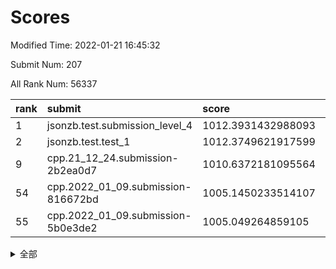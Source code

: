 # Scores

Modified Time: 2022-01-21 16:45:32

Submit Num: 207

All Rank Num: 56337

| rank |               submit               |       score        |       sigma        | pk_num |
| :--- | :--------------------------------- | :----------------- | :----------------- | :----- |
| 1    | jsonzb.test.submission_level_4     | 1012.3931432988093 | 0.8083303545400371 | 1090   |
| 2    | jsonzb.test.test_1                 | 1012.3749621917599 | 0.7859619308300706 | 1085   |
| 9    | cpp.21_12_24.submission-2b2ea0d7   | 1010.6372181095564 | 0.7863176585573621 | 1088   |
| 54   | cpp.2022_01_09.submission-816672bd | 1005.1450233514107 | 0.7063830794327843 | 1089   |
| 55   | cpp.2022_01_09.submission-5b0e3de2 | 1005.049264859105  | 0.725254000870914  | 1089   |


<details>
<summary>全部</summary>

| rank |                 submit                 |       score        |       sigma        | pk_num |
| :--- | :------------------------------------- | :----------------- | :----------------- | :----- |
| 1    | jsonzb.test.submission_level_4         | 1012.3931432988093 | 0.8083303545400371 | 1090   |
| 2    | jsonzb.test.test_1                     | 1012.3749621917599 | 0.7859619308300706 | 1085   |
| 3    | gobigger.level_3.submission_level_3_0  | 1011.563860829832  | 0.7668024054445253 | 1083   |
| 4    | gobigger.level_3.submission_level_3_44 | 1011.1228825948488 | 0.7728833350797666 | 1084   |
| 5    | gobigger.level_3.submission_level_3_35 | 1010.81562598002   | 0.7757794825930703 | 1094   |
| 6    | gobigger.level_3.submission_level_3_13 | 1010.7529995056981 | 0.7570876880964857 | 1092   |
| 7    | gobigger.level_3.submission_level_3_45 | 1010.6752817531203 | 0.7790726886875273 | 1088   |
| 8    | gobigger.level_3.submission_level_3_4  | 1010.6704530841829 | 0.7668253016429069 | 1087   |
| 9    | cpp.21_12_24.submission-2b2ea0d7       | 1010.6372181095564 | 0.7863176585573621 | 1088   |
| 10   | gobigger.level_3.submission_level_3_9  | 1010.5568812697633 | 0.7653749209206985 | 1090   |
| 11   | gobigger.level_3.submission_level_3_48 | 1010.5432339474851 | 0.7645906264413959 | 1086   |
| 12   | gobigger.level_3.submission_level_3_49 | 1010.4442481444033 | 0.7724448904262361 | 1089   |
| 13   | gobigger.level_3.submission_level_3_27 | 1010.4367250069814 | 0.7715658173117403 | 1087   |
| 14   | gobigger.level_3.submission_level_3_42 | 1010.3974334039713 | 0.7796274419277986 | 1089   |
| 15   | gobigger.level_3.submission_level_3_16 | 1010.3832369882247 | 0.7665001443471542 | 1090   |
| 16   | gobigger.level_3.submission_level_3_28 | 1010.3127071115009 | 0.7322615879203264 | 1089   |
| 17   | gobigger.level_3.submission_level_3_26 | 1010.3041462626865 | 0.7542439559740931 | 1088   |
| 18   | gobigger.level_3.submission_level_3_18 | 1010.2970023326553 | 0.7636737854532731 | 1086   |
| 19   | gobigger.level_3.submission_level_3_14 | 1010.2566095223243 | 0.7535849947161879 | 1091   |
| 20   | gobigger.level_3.submission_level_3_11 | 1010.2397813830747 | 0.7534245389378287 | 1085   |
| 21   | gobigger.level_3.submission_level_3_19 | 1010.2296105605832 | 0.764785914594389  | 1092   |
| 22   | gobigger.level_3.submission_level_3_7  | 1010.1087010961255 | 0.7554886644628204 | 1088   |
| 23   | gobigger.level_3.submission_level_3_2  | 1010.0888141638598 | 0.750921485558596  | 1088   |
| 24   | gobigger.level_3.submission_level_3_6  | 1010.0671574166678 | 0.7941028714396489 | 1086   |
| 25   | gobigger.level_3.submission_level_3_15 | 1010.0234971516957 | 0.7779859204655383 | 1093   |
| 26   | gobigger.level_3.submission_level_3_33 | 1010.0178071559208 | 0.7377421169073498 | 1090   |
| 27   | gobigger.level_3.submission_level_3_1  | 1009.9731940756259 | 0.7626670966563862 | 1086   |
| 28   | gobigger.level_3.submission_level_3_24 | 1009.9691275998154 | 0.754460066579712  | 1085   |
| 29   | gobigger.level_3.submission_level_3_30 | 1009.9345663397916 | 0.7449631321737037 | 1088   |
| 30   | gobigger.level_3.submission_level_3_25 | 1009.9199195438191 | 0.7743994249053682 | 1086   |
| 31   | gobigger.level_3.submission_level_3_40 | 1009.838354280692  | 0.7598191279313257 | 1091   |
| 32   | gobigger.level_3.submission_level_3_39 | 1009.664393227075  | 0.7736396972811012 | 1094   |
| 33   | gobigger.level_3.submission_level_3_47 | 1009.6567409316815 | 0.7727863182032145 | 1093   |
| 34   | gobigger.level_3.submission_level_3_23 | 1009.5176567898556 | 0.7815926115366807 | 1085   |
| 35   | gobigger.level_3.submission_level_3_17 | 1009.4970521210786 | 0.7724806990149754 | 1085   |
| 36   | gobigger.level_3.submission_level_3_8  | 1009.4769462672407 | 0.7552318918297585 | 1091   |
| 37   | gobigger.level_3.submission_level_3_46 | 1009.3989564499926 | 0.7484067071412719 | 1090   |
| 38   | gobigger.level_3.submission_level_3_43 | 1009.3374799568428 | 0.7375897981568764 | 1092   |
| 39   | gobigger.level_3.submission_level_3_34 | 1009.3272757570337 | 0.7668699961223747 | 1090   |
| 40   | gobigger.level_3.submission_level_3_3  | 1009.3209154628784 | 0.7517102962193958 | 1086   |
| 41   | gobigger.level_3.submission_level_3_38 | 1009.2226207076411 | 0.760447374280235  | 1085   |
| 42   | gobigger.level_3.submission_level_3_31 | 1009.1942624333714 | 0.7605684858890771 | 1092   |
| 43   | gobigger.level_3.submission_level_3_22 | 1009.1731652260331 | 0.7541759159522057 | 1094   |
| 44   | gobigger.level_3.submission_level_3_21 | 1009.1392411234114 | 0.736288057096959  | 1089   |
| 45   | gobigger.level_3.submission_level_3_41 | 1008.9706921852791 | 0.7285677190191361 | 1087   |
| 46   | gobigger.level_3.submission_level_3_12 | 1008.9595519695702 | 0.7631068748460709 | 1090   |
| 47   | gobigger.level_3.submission_level_3_36 | 1008.8685963520919 | 0.7629875987631252 | 1088   |
| 48   | gobigger.level_3.submission_level_3_20 | 1008.8338645778932 | 0.738642352893275  | 1085   |
| 49   | gobigger.level_3.submission_level_3_29 | 1008.8145644611155 | 0.7579500213690767 | 1087   |
| 50   | gobigger.level_3.submission_level_3_32 | 1008.7018009047687 | 0.7653301300289915 | 1085   |
| 51   | gobigger.level_3.submission_level_3_5  | 1008.2577262045639 | 0.7441195031216824 | 1084   |
| 52   | gobigger.level_3.submission_level_3_10 | 1007.8859291832308 | 0.724116340578793  | 1086   |
| 53   | gobigger.level_3.submission_level_3_37 | 1007.7744551618525 | 0.7548264180098124 | 1087   |
| 54   | cpp.2022_01_09.submission-816672bd     | 1005.1450233514107 | 0.7063830794327843 | 1089   |
| 55   | cpp.2022_01_09.submission-5b0e3de2     | 1005.049264859105  | 0.725254000870914  | 1089   |
| 56   | gobigger.level_1.submission_level_1_30 | 1004.8820156561213 | 0.7195532023053853 | 1090   |
| 57   | gobigger.level_1.submission_level_1_27 | 1004.6802814156988 | 0.7143177601026947 | 1090   |
| 58   | gobigger.level_1.submission_level_1_3  | 1004.5994913316212 | 0.7116923445484743 | 1087   |
| 59   | gobigger.level_1.submission_level_1_31 | 1004.5621558302399 | 0.7237965577398981 | 1092   |
| 60   | gobigger.level_1.submission_level_1_35 | 1004.5429168705409 | 0.7136728693754197 | 1086   |
| 61   | gobigger.level_1.submission_level_1_29 | 1004.442538086705  | 0.7182111775706055 | 1085   |
| 62   | gobigger.level_1.submission_level_1_34 | 1004.3290519260856 | 0.7151546921323784 | 1090   |
| 63   | gobigger.level_1.submission_level_1_20 | 1004.2263039359757 | 0.7204989598112976 | 1090   |
| 64   | gobigger.level_1.submission_level_1_24 | 1003.8694598050466 | 0.7261602467338324 | 1085   |
| 65   | gobigger.level_1.submission_level_1_25 | 1003.8535263805618 | 0.7158740131421258 | 1093   |
| 66   | gobigger.level_1.submission_level_1_47 | 1003.7718647564384 | 0.7209192100400613 | 1088   |
| 67   | gobigger.level_1.submission_level_1_49 | 1003.712221430462  | 0.7249927216350057 | 1089   |
| 68   | gobigger.level_1.submission_level_1_48 | 1003.7013874974696 | 0.7091073989101245 | 1080   |
| 69   | gobigger.level_1.submission_level_1_6  | 1003.687106177458  | 0.7241737731637183 | 1088   |
| 70   | gobigger.level_1.submission_level_1_32 | 1003.6396908771197 | 0.7113545414257091 | 1092   |
| 71   | gobigger.level_1.submission_level_1_26 | 1003.6227737949822 | 0.7142772704595949 | 1087   |
| 72   | gobigger.level_1.submission_level_1_9  | 1003.562252272082  | 0.7132603810686944 | 1090   |
| 73   | gobigger.level_1.submission_level_1_11 | 1003.4371922235802 | 0.7108487859903181 | 1090   |
| 74   | gobigger.level_1.submission_level_1_33 | 1003.4144755737863 | 0.7254267712495938 | 1085   |
| 75   | gobigger.level_1.submission_level_1_7  | 1003.3960495346323 | 0.7111056174708122 | 1092   |
| 76   | gobigger.level_1.submission_level_1_21 | 1003.3830685016002 | 0.7188508054608964 | 1092   |
| 77   | gobigger.level_1.submission_level_1_15 | 1003.3421253933911 | 0.7197227266117676 | 1092   |
| 78   | gobigger.level_1.submission_level_1_41 | 1003.3036290649951 | 0.7127866664050773 | 1091   |
| 79   | gobigger.level_1.submission_level_1_8  | 1003.2654374509973 | 0.7235257893887244 | 1090   |
| 80   | gobigger.level_1.submission_level_1_13 | 1003.257808806348  | 0.7186674956862293 | 1090   |
| 81   | gobigger.level_1.submission_level_1_12 | 1003.2241490660023 | 0.7211453733955971 | 1090   |
| 82   | gobigger.level_1.submission_level_1_18 | 1003.1942940292541 | 0.7223238454813135 | 1087   |
| 83   | gobigger.level_1.submission_level_1_23 | 1003.1847949847792 | 0.7135856961969003 | 1087   |
| 84   | gobigger.level_1.submission_level_1_46 | 1003.168607246367  | 0.7121126240009232 | 1087   |
| 85   | gobigger.level_1.submission_level_1_43 | 1003.1408941043042 | 0.7136353478601727 | 1087   |
| 86   | gobigger.level_1.submission_level_1_22 | 1003.0577657331327 | 0.7170878099792108 | 1091   |
| 87   | gobigger.level_1.submission_level_1_10 | 1002.9079201129633 | 0.7185121832059191 | 1082   |
| 88   | gobigger.level_1.submission_level_1_39 | 1002.8962885179361 | 0.7268080428727971 | 1090   |
| 89   | gobigger.level_1.submission_level_1_19 | 1002.8717116024027 | 0.7146693633302386 | 1085   |
| 90   | gobigger.level_1.submission_level_1_40 | 1002.7871422992783 | 0.7132912254475272 | 1085   |
| 91   | gobigger.level_1.submission_level_1_28 | 1002.7721429485298 | 0.701228947112944  | 1085   |
| 92   | gobigger.level_1.submission_level_1_0  | 1002.7445109907545 | 0.7272403643815134 | 1095   |
| 93   | gobigger.level_1.submission_level_1_16 | 1002.6215887656357 | 0.710266789474894  | 1088   |
| 94   | gobigger.level_1.submission_level_1_1  | 1002.5709893407992 | 0.7141687727041509 | 1091   |
| 95   | gobigger.level_1.submission_level_1_2  | 1002.5454276317716 | 0.7110160602962301 | 1086   |
| 96   | gobigger.level_1.submission_level_1_14 | 1002.4701696755149 | 0.710242061112185  | 1091   |
| 97   | gobigger.level_1.submission_level_1_38 | 1002.4637215183894 | 0.7116204631948717 | 1085   |
| 98   | gobigger.level_1.submission_level_1_37 | 1002.3626640586074 | 0.7105979851599894 | 1088   |
| 99   | gobigger.level_1.submission_level_1_5  | 1002.2837492439272 | 0.7173664355471976 | 1095   |
| 100  | gobigger.level_1.submission_level_1_45 | 1002.2409685707202 | 0.7228703142285646 | 1091   |
| 101  | gobigger.level_1.submission_level_1_44 | 1002.2024841159836 | 0.7075255597518959 | 1090   |
| 102  | gobigger.level_1.submission_level_1_4  | 1002.1115695887327 | 0.7317796914746696 | 1092   |
| 103  | gobigger.level_1.submission_level_1_17 | 1002.0621890680228 | 0.7090148178552428 | 1089   |
| 104  | gobigger.level_1.submission_level_1_42 | 1001.7623312900936 | 0.7056304934321361 | 1091   |
| 105  | gobigger.level_1.submission_level_1_36 | 1001.3317272192563 | 0.7124352737242804 | 1086   |
| 106  | gobigger.random.submission_random_20   | 997.5472446256989  | 0.7212012928922389 | 1089   |
| 107  | gobigger.random.submission_random_32   | 997.1849178400802  | 0.7181459472145485 | 1086   |
| 108  | gobigger.random.submission_random_24   | 997.0931242666562  | 0.7042720047552434 | 1085   |
| 109  | gobigger.random.submission_random_8    | 997.0181988333348  | 0.7103844349701686 | 1087   |
| 110  | gobigger.random.submission_random_9    | 996.9996892988787  | 0.7001092120335444 | 1093   |
| 111  | gobigger.random.submission_random_15   | 996.9819181085928  | 0.7155564889154262 | 1088   |
| 112  | gobigger.random.submission_random_2    | 996.9613799423186  | 0.7192502030882556 | 1089   |
| 113  | gobigger.random.submission_random_7    | 996.7234714253564  | 0.7147485882673296 | 1085   |
| 114  | gobigger.random.submission_random_17   | 996.6161098328026  | 0.705624559195992  | 1089   |
| 115  | gobigger.random.submission_random_27   | 996.5788786226423  | 0.7245516657824542 | 1085   |
| 116  | gobigger.random.submission_random_26   | 996.561206370478   | 0.712775250633259  | 1090   |
| 117  | gobigger.random.submission_random_39   | 996.4963350647835  | 0.7116187013082678 | 1087   |
| 118  | gobigger.random.submission_random_14   | 996.4148502663436  | 0.7187590507309846 | 1089   |
| 119  | gobigger.random.submission_random_48   | 996.3826060266558  | 0.7079203494742937 | 1089   |
| 120  | gobigger.random.submission_random_40   | 996.1669388142241  | 0.7055968268723041 | 1094   |
| 121  | gobigger.random.submission_random_11   | 996.1307388186582  | 0.70319861501036   | 1088   |
| 122  | gobigger.random.submission_random_37   | 996.0947040303147  | 0.6940563693940613 | 1089   |
| 123  | gobigger.random.submission_random_12   | 996.0668169159045  | 0.7093916557269058 | 1087   |
| 124  | gobigger.random.submission_random_38   | 996.0660185242458  | 0.7089230122991255 | 1085   |
| 125  | gobigger.random.submission_random_36   | 996.0207817829521  | 0.7164703255503935 | 1085   |
| 126  | gobigger.random.submission_random_25   | 996.0105481048108  | 0.71301995325707   | 1094   |
| 127  | gobigger.random.submission_random_23   | 995.9805463723701  | 0.7051129120731625 | 1085   |
| 128  | gobigger.random.submission_random_29   | 995.9467176282856  | 0.7127268891879662 | 1091   |
| 129  | gobigger.random.submission_random_18   | 995.8715965485229  | 0.6976997555827931 | 1088   |
| 130  | gobigger.random.submission_random_10   | 995.8606520502437  | 0.7159793201494682 | 1090   |
| 131  | gobigger.random.submission_random_49   | 995.8465300448961  | 0.7103677430335602 | 1095   |
| 132  | gobigger.random.submission_random_30   | 995.8132025372884  | 0.7261522083136818 | 1084   |
| 133  | gobigger.random.submission_random_21   | 995.792158144763   | 0.7086711307331737 | 1092   |
| 134  | gobigger.random.submission_random_46   | 995.7835826271566  | 0.704232969188761  | 1093   |
| 135  | gobigger.random.submission_random_35   | 995.7706540207437  | 0.7291575928029176 | 1092   |
| 136  | gobigger.random.submission_random_1    | 995.7390701960601  | 0.712337680015307  | 1089   |
| 137  | gobigger.random.submission_random_47   | 995.6899670928382  | 0.7150734090660936 | 1089   |
| 138  | gobigger.random.submission_random_31   | 995.6477801506845  | 0.700172528108076  | 1089   |
| 139  | gobigger.random.submission_random_42   | 995.5845640794226  | 0.7084169991860683 | 1086   |
| 140  | gobigger.random.submission_random_45   | 995.511155432033   | 0.7039732426434642 | 1088   |
| 141  | gobigger.random.submission_random_22   | 995.4858860420295  | 0.7137141275773773 | 1084   |
| 142  | gobigger.random.submission_random_19   | 995.3846363758812  | 0.700245284718163  | 1087   |
| 143  | gobigger.random.submission_random_28   | 995.3733920824841  | 0.7101375792450991 | 1089   |
| 144  | gobigger.random.submission_random_43   | 995.3136044545507  | 0.7076428989675426 | 1084   |
| 145  | gobigger.random.submission_random_5    | 995.3088754163879  | 0.7137518303019741 | 1089   |
| 146  | gobigger.random.submission_random_16   | 995.2891131597901  | 0.7130631672368589 | 1087   |
| 147  | gobigger.random.submission_random_13   | 995.2393611684067  | 0.7261584173653345 | 1087   |
| 148  | gobigger.random.submission_random_44   | 995.1674786969985  | 0.7037918661376709 | 1089   |
| 149  | gobigger.random.submission_random_6    | 995.0788782665177  | 0.7200222516919171 | 1090   |
| 150  | gobigger.random.submission_random_41   | 995.0755572731226  | 0.7192918152251877 | 1089   |
| 151  | gobigger.random.submission_random_3    | 995.0185787956692  | 0.7023051744879513 | 1089   |
| 152  | gobigger.random.submission_random_0    | 994.927009230299   | 0.7231559702698709 | 1085   |
| 153  | gobigger.random.submission_random_4    | 994.7174192739562  | 0.7148208462362714 | 1095   |
| 154  | gobigger.random.submission_random_33   | 994.6614764231982  | 0.7351035166152665 | 1091   |
| 155  | gobigger.random.submission_random_34   | 994.5933446439675  | 0.7066621219137591 | 1090   |
| 156  | gobigger.level_2.submission_level_2_5  | 993.8594843430462  | 0.7421316787205834 | 1087   |
| 157  | gobigger.level_2.submission_level_2_44 | 993.8529839075997  | 0.7449355659871116 | 1092   |
| 158  | gobigger.level_2.submission_level_2_17 | 993.7525336123624  | 0.7433007080586055 | 1091   |
| 159  | gobigger.level_2.submission_level_2_36 | 993.4851131776736  | 0.7337695928972896 | 1091   |
| 160  | gobigger.level_2.submission_level_2_12 | 993.3996908641757  | 0.7310705313656709 | 1087   |
| 161  | gobigger.level_2.submission_level_2_20 | 993.3658552738636  | 0.7298744189761995 | 1090   |
| 162  | gobigger.level_2.submission_level_2_34 | 993.2279428476301  | 0.7209628304559903 | 1092   |
| 163  | gobigger.level_2.submission_level_2_10 | 993.0417335129185  | 0.7409056609659412 | 1091   |
| 164  | gobigger.level_2.submission_level_2_29 | 992.9370592520132  | 0.7416512038474379 | 1088   |
| 165  | gobigger.level_2.submission_level_2_21 | 992.8822854731887  | 0.7329009554625351 | 1087   |
| 166  | gobigger.level_2.submission_level_2_15 | 992.8575551047404  | 0.7310468115099874 | 1086   |
| 167  | gobigger.level_2.submission_level_2_1  | 992.7106401288441  | 0.7448278963755413 | 1083   |
| 168  | gobigger.level_2.submission_level_2_31 | 992.6546482330507  | 0.7476804553207672 | 1090   |
| 169  | gobigger.level_2.submission_level_2_23 | 992.5786357646493  | 0.725665132905201  | 1088   |
| 170  | gobigger.level_2.submission_level_2_9  | 992.5404931374561  | 0.7311152446853008 | 1086   |
| 171  | gobigger.level_2.submission_level_2_35 | 992.4985166843625  | 0.7362940822998367 | 1094   |
| 172  | gobigger.level_2.submission_level_2_11 | 992.4945388973462  | 0.7314600128896978 | 1090   |
| 173  | gobigger.level_2.submission_level_2_24 | 992.4762151151521  | 0.7483353358048936 | 1087   |
| 174  | gobigger.level_2.submission_level_2_49 | 992.4135658516174  | 0.7628501014399537 | 1088   |
| 175  | gobigger.level_2.submission_level_2_32 | 992.3453844006038  | 0.7289764550373204 | 1088   |
| 176  | gobigger.level_2.submission_level_2_40 | 992.3354228793503  | 0.734814676022313  | 1090   |
| 177  | gobigger.level_2.submission_level_2_33 | 992.3066746896584  | 0.7305723029021991 | 1088   |
| 178  | gobigger.level_2.submission_level_2_7  | 992.2541258144423  | 0.7337941408666507 | 1085   |
| 179  | gobigger.level_2.submission_level_2_4  | 992.1328614177634  | 0.7515063932030999 | 1087   |
| 180  | gobigger.level_2.submission_level_2_2  | 992.0592730938442  | 0.756433999173706  | 1092   |
| 181  | gobigger.level_2.submission_level_2_6  | 992.0159190132855  | 0.7358234546968441 | 1092   |
| 182  | gobigger.level_2.submission_level_2_38 | 992.0084570316711  | 0.7303157484151587 | 1088   |
| 183  | gobigger.level_2.submission_level_2_14 | 991.9344293567505  | 0.7333432958719797 | 1091   |
| 184  | gobigger.level_2.submission_level_2_43 | 991.9080775979287  | 0.7410390609600678 | 1087   |
| 185  | gobigger.level_2.submission_level_2_22 | 991.8324264859768  | 0.739232398454599  | 1093   |
| 186  | gobigger.level_2.submission_level_2_8  | 991.8028909914573  | 0.7500455552804326 | 1091   |
| 187  | gobigger.level_2.submission_level_2_0  | 991.7930275867354  | 0.7481398558852829 | 1087   |
| 188  | gobigger.level_2.submission_level_2_16 | 991.766208608454   | 0.739214273865292  | 1088   |
| 189  | gobigger.level_2.submission_level_2_26 | 991.7637643521776  | 0.7593795008753724 | 1082   |
| 190  | gobigger.level_2.submission_level_2_45 | 991.7354069223395  | 0.7486653609082303 | 1091   |
| 191  | gobigger.level_2.submission_level_2_48 | 991.6667039060015  | 0.7519975687727847 | 1086   |
| 192  | gobigger.level_2.submission_level_2_41 | 991.6203397547506  | 0.7669510809940414 | 1084   |
| 193  | gobigger.level_2.submission_level_2_37 | 991.5112023341616  | 0.7475749186439413 | 1089   |
| 194  | gobigger.level_2.submission_level_2_42 | 991.4951093310478  | 0.7631735418550312 | 1088   |
| 195  | gobigger.level_2.submission_level_2_27 | 991.4839956316927  | 0.7540892256040874 | 1088   |
| 196  | gobigger.level_2.submission_level_2_30 | 991.4376565775694  | 0.7560777814175305 | 1091   |
| 197  | gobigger.level_2.submission_level_2_46 | 991.354540294667   | 0.7727110298948915 | 1090   |
| 198  | gobigger.level_2.submission_level_2_25 | 991.2719295120545  | 0.727872201908831  | 1090   |
| 199  | gobigger.level_2.submission_level_2_19 | 991.2072822880842  | 0.7590329317891699 | 1090   |
| 200  | gobigger.level_2.submission_level_2_18 | 991.1460868895487  | 0.7469619222673896 | 1094   |
| 201  | gobigger.level_2.submission_level_2_39 | 991.1297123267627  | 0.7670042195164508 | 1090   |
| 202  | gobigger.level_2.submission_level_2_13 | 990.9624694339777  | 0.7528095305011292 | 1089   |
| 203  | gobigger.level_2.submission_level_2_47 | 990.7903401907238  | 0.7404259594338041 | 1092   |
| 204  | gobigger.level_2.submission_level_2_3  | 990.7765260745425  | 0.7515475587410861 | 1088   |
| 205  | gobigger.level_2.submission_level_2_28 | 989.8803443724817  | 0.7501062173285221 | 1091   |
| 206  | gobigger.none.submission_none_0        | 977.8324025273814  | 1.2949757534697084 | 1089   |
| 207  | gobigger.none.submission_none_1        | 976.406981479453   | 1.381040386859783  | 1090   |

</details>